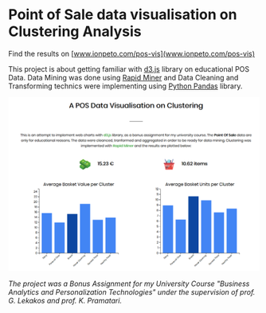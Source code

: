 # Point of Sale data visualisation on Clustering Analysis

Find the results on [www.ionpeto.com/pos-vis](www.ionpeto.com/pos-vis)

This project is about getting familiar with [d3.js](https://d3js.org) library on educational POS Data. Data Mining was done using [Rapid Miner](https://rapidminer.com/) and Data Cleaning and Transforming technics were implementing using [Python Pandas](https://pandas.pydata.org/) library.

<a href='www.ionpetro.com/pos-vis'><img src="assets/preview.png"></a>

<i> The project was a Bonus Assignment for my University Course "Business Analytics and Personalization Technologies" under the supervision of prof. G. Lekakos and prof. K. Pramatari. </i>